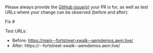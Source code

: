 Please always provide the [GitHub issue(s)](../issues) your PR is for, as well as test URLs where your change can be observed (before and after):

Fix #<gh-issue-id>

Test URLs:
- Before: https://main--fortstreet-xwalk--aemdemos.aem.live/
- After: https://<branch>--fortstreet-xwalk--aemdemos.aem.live/
